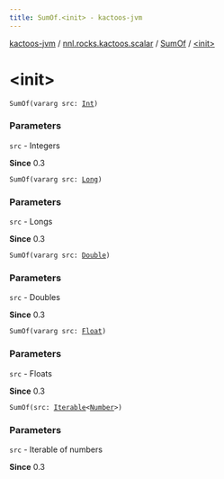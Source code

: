 ```yaml
---
title: SumOf.<init> - kactoos-jvm
---
```


[kactoos-jvm](../../index.html) / [nnl.rocks.kactoos.scalar](../index.html) / [SumOf](index.html) / [&lt;init&gt;](./-init-.html)

# &lt;init&gt;

`SumOf(vararg src: `[`Int`](https://kotlinlang.org/api/latest/jvm/stdlib/kotlin/-int/index.html)`)`

### Parameters

`src` - Integers

**Since**
0.3

`SumOf(vararg src: `[`Long`](https://kotlinlang.org/api/latest/jvm/stdlib/kotlin/-long/index.html)`)`

### Parameters

`src` - Longs

**Since**
0.3

`SumOf(vararg src: `[`Double`](https://kotlinlang.org/api/latest/jvm/stdlib/kotlin/-double/index.html)`)`

### Parameters

`src` - Doubles

**Since**
0.3

`SumOf(vararg src: `[`Float`](https://kotlinlang.org/api/latest/jvm/stdlib/kotlin/-float/index.html)`)`

### Parameters

`src` - Floats

**Since**
0.3

`SumOf(src: `[`Iterable`](https://kotlinlang.org/api/latest/jvm/stdlib/kotlin.collections/-iterable/index.html)`<`[`Number`](https://kotlinlang.org/api/latest/jvm/stdlib/kotlin/-number/index.html)`>)`

### Parameters

`src` - Iterable of numbers

**Since**
0.3

